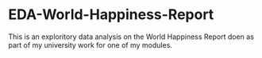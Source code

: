 # EDA-World-Happiness-Report
This is an exploritory data analysis on the World Happiness Report doen as part of my university work for one of my modules.
